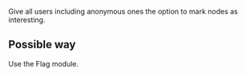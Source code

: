 Give all users including anonymous ones the option to mark nodes as interesting.

## Possible way

Use the Flag module.
